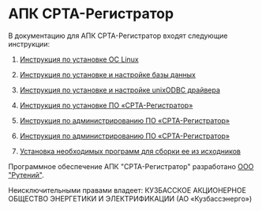# АПК СРТА-Регистратор

В документацию для АПК СРТА-Регистратор входят следующие инструкции:

1. [Инструкция по установке ОС Linux][1]

2. [Инструкция по установке и настройке базы данных][2]

3. [Инструкция по установке и настройке unixODBC драйвера][3]

4. [Инструкция по установке ПО «СРТА-Регистратор»][4]

5. [Инструкция по администрированию ПО «СРТА-Регистратор»][5]

6. [Инструкция по администрированию ПО «СРТА-Регистратор»][6]

7. [Установка необходимых программ для сборки ее из исходников][7]


Программное обеспечение АПК "СРТА-Регистратор" разработано [ООО "Рутений"][0].

Неисключительными правами владеет:
КУЗБАССКОЕ АКЦИОНЕРНОЕ ОБЩЕСТВО ЭНЕРГЕТИКИ И ЭЛЕКТРИФИКАЦИИ (АО «Кузбассэнерго»)


[0]: http://rute.ru/
[1]: https://github.com/SVrz/APK-SrtaReg/blob/main/doc/%D0%98%D0%BD%D1%81%D1%82%D1%80%D1%83%D0%BA%D1%86%D0%B8%D1%8F_%D0%BF%D0%BE_%D1%83%D1%81%D1%82%D0%B0%D0%BD%D0%BE%D0%B2%D0%BA%D0%B5_%D0%9E%D0%A1.md

[2]: https://github.com/SVrz/APK-SrtaReg/edit/main/doc/%D0%98%D0%BD%D1%81%D1%82%D1%80%D1%83%D0%BA%D1%86%D0%B8%D1%8F_%D0%BF%D0%BE_%D1%83%D1%81%D1%82%D0%B0%D0%BD%D0%BE%D0%B2%D0%BA%D0%B5_%D0%B8_%D0%BD%D0%B0%D1%81%D1%82%D1%80%D0%BE%D0%B9%D0%BA%D0%B5_%D0%B1%D0%B0%D0%B7%D1%8B_%D0%B4%D0%B0%D0%BD%D0%BD%D1%8B%D1%85.md
[3]: https://github.com/SVrz/APK-SrtaReg/blob/main/doc/%D0%98%D0%BD%D1%81%D1%82%D1%80%D1%83%D0%BA%D1%86%D0%B8%D1%8F_%D0%BF%D0%BE_%D1%83%D1%81%D1%82%D0%B0%D0%BD%D0%BE%D0%B2%D0%BA%D0%B5_%D0%B8_%D0%BD%D0%B0%D1%81%D1%82%D1%80%D0%BE%D0%B9%D0%BA%D0%B5_ODBC_%D0%B4%D1%80%D0%B0%D0%B9%D0%B2%D0%B5%D1%80%D0%B0.md
[4]: https://github.com/SVrz/APK-SrtaReg/blob/main/doc/%D0%98%D0%BD%D1%81%D1%82%D1%80%D1%83%D0%BA%D1%86%D0%B8%D1%8F_%D0%BF%D0%BE_%D1%83%D1%81%D1%82%D0%B0%D0%BD%D0%BE%D0%B2%D0%BA%D0%B5_%D0%9F%D0%9E_%D0%A1%D0%A0%D0%A2%D0%90-%D0%A0%D0%B5%D0%B3%D0%B8%D1%81%D1%82%D1%80%D0%B0%D1%82%D0%BE%D1%80.md
[5]: https://github.com/SVrz/APK-SrtaReg/blob/main/doc/%D0%98%D0%BD%D1%81%D1%82%D1%80%D1%83%D0%BA%D1%86%D0%B8%D1%8F_%D0%BF%D0%BE_%D0%B0%D0%B4%D0%BC%D0%B8%D0%BD%D0%B8%D1%81%D1%82%D1%80%D0%B8%D1%80%D0%BE%D0%B2%D0%B0%D0%BD%D0%B8%D1%8E_%D0%9F%D0%9E_%D0%A1%D0%A0%D0%A2%D0%90-%D0%A0%D0%B5%D0%B3%D0%B8%D1%81%D1%82%D1%80%D0%B0%D1%82%D0%BE%D1%80.md
[6]: https://github.com/SVrz/APK-SrtaReg/blob/main/doc/%D0%98%D0%BD%D1%81%D1%82%D1%80%D1%83%D0%BA%D1%86%D0%B8%D1%8F_%D0%BF%D0%BE_%D0%B0%D0%B4%D0%BC%D0%B8%D0%BD%D0%B8%D1%81%D1%82%D1%80%D0%B8%D1%80%D0%BE%D0%B2%D0%B0%D0%BD%D0%B8%D1%8E_%D0%9F%D0%9E_%D0%A1%D0%A0%D0%A2%D0%90-%D0%A0%D0%B5%D0%B3%D0%B8%D1%81%D1%82%D1%80%D0%B0%D1%82%D0%BE%D1%80.md

[7]:https://github.com/SVrz/APK-SrtaReg/blob/main/doc/%D0%98%D0%BD%D1%84%D0%BE%D1%80%D0%BC%D0%B0%D1%86%D0%B8%D1%8F_%D0%B4%D0%BB%D1%8F_%D1%81%D0%B1%D0%BE%D1%80%D0%BA%D0%B8_%D0%9F%D0%9E.md
